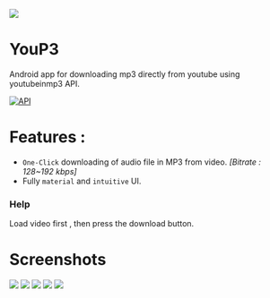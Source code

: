 ![](https://raw.githubusercontent.com/ExploiTR/YouP3/master/app/src/main/res/mipmap-xxxhdpi/ic_launcher.png)
# YouP3
Android app for downloading mp3 directly from youtube using youtubeinmp3 API.

<a href="https://android-arsenal.com/api?level=16"><img src="https://img.shields.io/badge/API-16%2B-brightgreen.svg?style=flat" border="0" alt="API"></a>

# Features :

 * `One-Click` downloading of audio file in MP3 from video. *[Bitrate : 128~192 kbps]* 
 * Fully `material` and `intuitive` UI.
 
### Help
 Load video first , then press the download button.
 
# Screenshots

![](https://raw.githubusercontent.com/ExploiTR/YouP3/master/screenshots/device-2017-08-11-131616.png)
![](https://raw.githubusercontent.com/ExploiTR/YouP3/master/screenshots/device-2017-08-11-131653.png)
![](https://raw.githubusercontent.com/ExploiTR/YouP3/master/screenshots/device-2017-08-11-131830.png)
![](https://raw.githubusercontent.com/ExploiTR/YouP3/master/screenshots/device-2017-08-11-131936.png)
![](https://raw.githubusercontent.com/ExploiTR/YouP3/master/screenshots/device-2017-08-11-132103.png)


